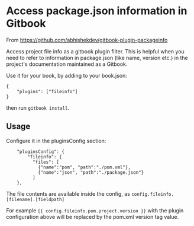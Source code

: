 # Access package.json information in Gitbook

From https://github.com/abhishekdev/gitbook-plugin-packageinfo

Access project file info as a gitbook plugin filter. This is helpful when you need to refer to information in package.json (like name, version etc.) in the project's documentation maintained as a Gitbook.

Use it for your book, by adding to your book.json:

```
{
    "plugins": ["fileinfo"]
}
```

then run `gitbook install`.

## Usage

Configure it in the pluginsConfig section:

```
    "pluginsConfig": {
        "fileinfo": {
          "files": [
            {"name":"pom", "path":"./pom.xml"},
            {"name":"json", "path":"./package.json"}
          ]
    },
```

The file contents are available inside the config, as `config.fileinfo.[filename].[fieldpath]`

For example `{{ config.fileinfo.pom.project.version }}` with the plugin configuration above will be replaced by the pom.xml version tag value.
